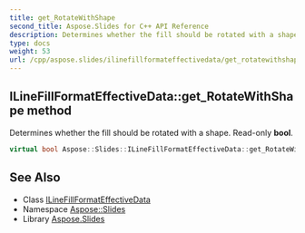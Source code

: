 ```yaml
---
title: get_RotateWithShape
second_title: Aspose.Slides for C++ API Reference
description: Determines whether the fill should be rotated with a shape. Read-only bool.
type: docs
weight: 53
url: /cpp/aspose.slides/ilinefillformateffectivedata/get_rotatewithshape/
---
```

## ILineFillFormatEffectiveData::get_RotateWithShape method


Determines whether the fill should be rotated with a shape. Read-only **bool**.

```cpp
virtual bool Aspose::Slides::ILineFillFormatEffectiveData::get_RotateWithShape()=0
```

## See Also

* Class [ILineFillFormatEffectiveData](../)
* Namespace [Aspose::Slides](../../)
* Library [Aspose.Slides](../../../)

